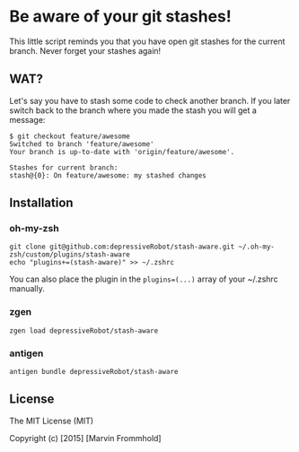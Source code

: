 # Be aware of your git stashes!

This little script reminds you that you have open git stashes for the current branch. Never forget your stashes again!

## WAT?

Let's say you have to stash some code to check another branch. If you later switch back to the branch where you made the stash you will get a message:

    $ git checkout feature/awesome
    Switched to branch 'feature/awesome'
    Your branch is up-to-date with 'origin/feature/awesome'.

    Stashes for current branch:
    stash@{0}: On feature/awesome: my stashed changes

## Installation

### oh-my-zsh

    git clone git@github.com:depressiveRobot/stash-aware.git ~/.oh-my-zsh/custom/plugins/stash-aware
    echo "plugins+=(stash-aware)" >> ~/.zshrc

You can also place the plugin in the `plugins=(...)` array of your ~/.zshrc manually.

### zgen

    zgen load depressiveRobot/stash-aware

### antigen

    antigen bundle depressiveRobot/stash-aware

## License

The MIT License (MIT)

Copyright (c) [2015] [Marvin Frommhold]